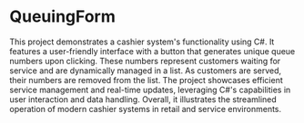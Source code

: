 # QueuingForm
This project demonstrates a cashier system's functionality using C#. It features a user-friendly interface with a button that generates unique queue numbers upon clicking. These numbers represent customers waiting for service and are dynamically managed in a list. As customers are served, their numbers are removed from the list. The project showcases efficient service management and real-time updates, leveraging C#'s capabilities in user interaction and data handling. Overall, it illustrates the streamlined operation of modern cashier systems in retail and service environments.
